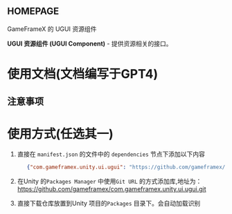 ﻿## HOMEPAGE

GameFrameX 的 UGUI 资源组件

**UGUI 资源组件 (UGUI Component)** - 提供资源相关的接口。

# 使用文档(文档编写于GPT4)

## 注意事项

# 使用方式(任选其一)

1. 直接在 `manifest.json` 的文件中的 `dependencies` 节点下添加以下内容
   ```json
      {"com.gameframex.unity.ui.ugui": "https://github.com/gameframex/com.gameframex.unity.ui.ugui.git"}
    ```
2. 在Unity 的`Packages Manager` 中使用`Git URL` 的方式添加库,地址为：https://github.com/gameframex/com.gameframex.unity.ui.ugui.git

3. 直接下载仓库放置到Unity 项目的`Packages` 目录下。会自动加载识别
